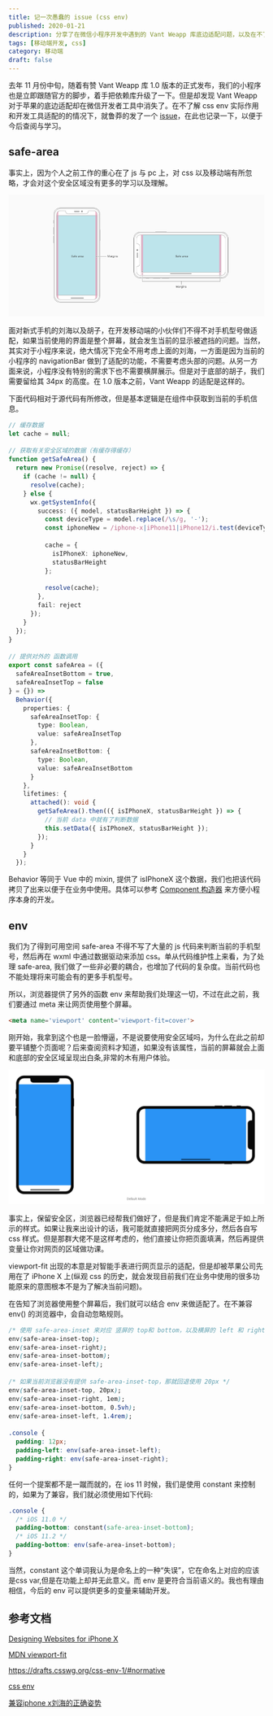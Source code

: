 ```yaml
---
title: 记一次愚蠢的 issue (css env)
published: 2020-01-21
description: 分享了在微信小程序开发中遇到的 Vant Weapp 库底边适配问题，以及在不了解 css env 实际作用和开发工具适配情况下，鲁莽发issue的经历，同时记录了学习和查阅的过程。
tags: [移动端开发, css]
category: 移动端
draft: false
---
```


去年 11 月份中旬，随着有赞 Vant Weapp 库 1.0 版本的正式发布，我们的小程序也是立即跟随官方的脚步，着手把依赖库升级了一下。但是却发现 Vant Weapp 对于苹果的底边适配却在微信开发者工具中消失了。在不了解 css env 实际作用和开发工具适配的的情况下，就鲁莽的发了一个 [issue](https://github.com/youzan/vant-weapp/issues/2264)，在此也记录一下，以便于今后查阅与学习。

## safe-area

事实上，因为个人之前工作的重心在了 js 与 pc 上，对 css 以及移动端有所忽略，才会对这个安全区域没有更多的学习以及理解。

![safe-area](./safe-area.png)

面对新式手机的刘海以及胡子，在开发移动端的小伙伴们不得不对手机型号做适配，如果当前使用的界面是整个屏幕，就会发生当前的显示被遮挡的问题。当然，其实对于小程序来说，绝大情况下完全不用考虑上面的刘海，一方面是因为当前的小程序的 navigationBar 做到了适配的功能，不需要考虑头部的问题。从另一方面来说，小程序没有特别的需求下也不需要横屏展示。但是对于底部的胡子，我们需要留给其 34px 的高度。在 1.0 版本之前，Vant Weapp 的适配是这样的。

下面代码相对于源代码有所修改，但是基本逻辑是在组件中获取到当前的手机信息。

```ts
// 缓存数据
let cache = null;

// 获取有关安全区域的数据（有缓存得缓存）
function getSafeArea() {
  return new Promise((resolve, reject) => {
    if (cache != null) {
      resolve(cache);
    } else {
      wx.getSystemInfo({
        success: ({ model, statusBarHeight }) => {
          const deviceType = model.replace(/\s/g, '-');
          const iphoneNew = /iphone-x|iPhone11|iPhone12/i.test(deviceType);
		  
          cache = {
            isIPhoneX: iphoneNew,
            statusBarHeight
          };

          resolve(cache);
        },
        fail: reject
      });
    }
  });
}

// 提供对外的 函数调用
export const safeArea = ({
  safeAreaInsetBottom = true,
  safeAreaInsetTop = false
} = {}) =>
  Behavior({
    properties: {
      safeAreaInsetTop: {
        type: Boolean,
        value: safeAreaInsetTop
      },
      safeAreaInsetBottom: {
        type: Boolean,
        value: safeAreaInsetBottom
      }
    },
    lifetimes: {
      attached(): void {
        getSafeArea().then(({ isIPhoneX, statusBarHeight }) => {
          // 当前 data 中就有了判断数据 
          this.setData({ isIPhoneX, statusBarHeight });
        });
      }
    }
  });
```

Behavior 等同于 Vue 中的 mixin, 提供了 isIPhoneX 这个数据，我们也把该代码拷贝了出来以便于在业务中使用。具体可以参考 [Component 构造器](https://developers.weixin.qq.com/miniprogram/dev/framework/custom-component/component.html) 来方便小程序本身的开发。

## env

我们为了得到可用空间 safe-area 不得不写了大量的 js 代码来判断当前的手机型号，然后再在 wxml 中通过数据驱动来添加 css。单从代码维护性上来看，为了处理 safe-area, 我们做了一些非必要的耦合，也增加了代码的复杂度。当前代码也不能处理将来可能会有的更多手机型号。

所以，浏览器提供了另外的函数 env 来帮助我们处理这一切，不过在此之前，我们要通过 meta 来让网页使用整个屏幕。

```html
<meta name='viewport' content='viewport-fit=cover'>
```

刚开始，我拿到这个也是一脸懵逼，不是说要使用安全区域吗，为什么在此之前却要平铺整个页面呢？后来查阅资料才知道，如果没有该属性，当前的屏幕就会上面和底部的安全区域呈现出白条,非常的木有用户体验。

![default](./default.png)

事实上，保留安全区，浏览器已经帮我们做好了，但是我们肯定不能满足于如上所示的样式。如果让我来出设计的话，我可能就直接把网页分成多分，然后各自写css 样式。但是那群大佬不是这样考虑的，他们直接让你把页面填满，然后再提供变量让你对网页的区域做功课。

viewport-fit 出现的本意是对智能手表进行网页显示的适配，但是却被苹果公司先用在了 iPhone X 上(纵观 css 的历史，就会发现目前我们在业务中使用的很多功能原来的意图根本不是为了解决当前问题)。

在告知了浏览器使用整个屏幕后，我们就可以结合 env 来做适配了。在不兼容 env() 的浏览器中，会自动忽略规则。

```css
/* 使用 safe-area-inset 来对应 竖屏的 top和 bottom，以及横屏的 left 和 right*/
env(safe-area-inset-top);
env(safe-area-inset-right);
env(safe-area-inset-bottom);
env(safe-area-inset-left);

/* 如果当前浏览器没有提供 safe-area-inset-top，那就回退使用 20px */
env(safe-area-inset-top, 20px);
env(safe-area-inset-right, 1em);
env(safe-area-inset-bottom, 0.5vh);
env(safe-area-inset-left, 1.4rem);

.console {
  padding: 12px;
  padding-left: env(safe-area-inset-left);
  padding-right: env(safe-area-inset-right);
}
```

任何一个提案都不是一蹴而就的，在 ios 11 时候，我们是使用 constant 来控制的，如果为了兼容，我们就必须使用如下代码:

```css
.console {
  /* iOS 11.0 */
  padding-bottom: constant(safe-area-inset-bottom);
  /* iOS 11.2 */
  padding-bottom: env(safe-area-inset-bottom);
}
```

当然，constant 这个单词我认为是命名上的一种“失误”，它在命名上对应的应该是css var,但是在功能上却并无此意义。而 env 是更符合当前语义的。我也有理由相信，今后的 env 可以提供更多的变量来辅助开发。


## 参考文档

[Designing Websites for iPhone X](https://webkit.org/blog/7929/designing-websites-for-iphone-x/)

[MDN viewport-fit](https://developer.mozilla.org/en-US/docs/Web/CSS/@viewport/viewport-fit)

https://drafts.csswg.org/css-env-1/#normative

[css env](https://drafts.csswg.org/css-env/)

[兼容iphone x刘海的正确姿势](https://juejin.im/post/5be95fbef265da61327ed8e0)